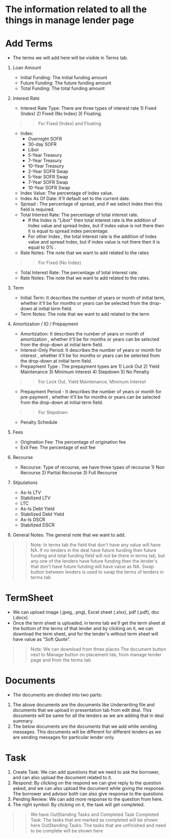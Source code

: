 # The information related to all the things in manage lender page 

# Add Terms 

* The terms we will add here will be visible in Terms tab.

1. Loan Amount
    - Initial Funding: The initial funding amount
    - Future Funding: The future funding amount
    - Total Funding: The total funding amount
   
2. Interest Rate
    - Interest Rate Type: There are three types of interest rate 1) Fixed (Index) 2) Fixed (No Index) 3) Floating.
   >> For Fixed (Index) and Floating
    - Index: 
      - Overnight SOFR
      - 30-day SOFR
      - Libor
      - 5-Year Treasury
      - 7-Year Treasury
      - 10-Year Treasury
      - 2-Year SOFR Swap
      - 5-Year SOFR Swap
      - 7-Year SOFR Swap
      - 10-Year SOFR Swap
    - Index Value: The percentage of index value.
    - Index As Of Date: It'll default set to the current date.
    - Spread : The percentage of spread, and if we select Index then this field is required.
    - Total Interest Rate: The percentage of total interest rate.
      - If the Index is "Libor" then total interest rate is the addition of Index value and spread Index, but if index value is not there then it is equal to spread index percentage.
      - For other Index , the total interest rate is the addition of Index value and spread Index, but if index value is not there then it is equal to 0% .
    - Rate Notes: The note that we want to add related to the rates
   >> For Fixed (No Index)
    - Total Interest Rate: The percentage of total interest rate.
    - Rate Notes: The note that we want to add related to the rates.
   
3. Term
    - Initial Term: It describes the number of years or month of initial term, whether it'll be for months or years can be selected from the drop-down at initial term field.
    - Term Notes: The note that we want to add related to the term
   
4. Amortization / IO / Prepayment
    - Amortization: It describes the number of years or month of amortization , whether it'll be for months or years can be selected from the drop-down at initial term field.
    - Interest-Only Period: It describes the number of years or month for interest , whether it'll be for months or years can be selected from the drop-down at initial term field.
    - Prepayment Type : The prepayment types are 1) Lock Out 2) Yield Maintenance 3) Minimum Interest 4) Stepdown 5) No Penalty
   >> For Lock Out, Yield Maintenance, Minimum Interest
    - Prepayment Period - It describes the number of years or month for pre-payment , whether it'll be for months or years can be selected from the drop-down at initial term field.
   >> For Stepdown
    - Penalty Schedule
   
5. Fees
    - Origination Fee: The percentage of origination fee
    - Exit Fee: The percentage of exit fee
   
6. Recourse
    - Recourse: Type of recourse, we have three types of recourse 1) Non Recourse 2) Partial Recourse 3) Full Recourse

7. Stipulations
    - As-Is LTV
    - Stabilized LTV
    - LTC
    - As-Is Debt Yield
    - Stabilized Debt Yield
    - As-Is DSCR
    - Stabilized DSCR
   
8. General Notes: The general note that we want to add.

>> Note: 
> In terms tab the field that don't have any value will have NA.
> If no lenders in the deal have future funding then future funding and total funding field will not be there in terms tab, but any one of the lenders have future funding then the lender's that don't have future funding will have value as NA.
> Swap button between lenders is used to swap the terms of lenders in terms tab

# TermSheet

- We can upload image (.jpeg, .png), Excel sheet (.xlsx), pdf (.pdf), doc (.docx)
- Once the term sheet is uploaded, in terms tab we'll get the term sheet at the bottom of the terms of that lender and by clicking on it, we can download the term sheet, and for the lender's without term sheet will have value as "Soft Quote".
>> Note: We can download from three places
> The document button next to Manage button on placement tab, from manage lender page and from the terms tab

# Documents

* The documents are divided into two parts:
1. The above documents are the documents like Underwriting file and documents that we upload in presentation tab from edit deal. This documents will be same for all the lenders as we are adding that in deal summary.
2. The below documents are the documents that we add while sending messages. This documents will be different for different lenders as we are sending messages for particular lender only.

# Task

1. Create Task: We can add questions that we need to ask the borrower, and can also upload the document related to it.
2. Respond: By clicking on the respond we can give reply to the question asked, and we can also upload the document while giving the response. The borrower and advisor both can also give response to the questions
3. Pending Review: We can add more response to the question from here.
4. The right symbol: By clicking on it, the task will get completed.

>> We have OutStanding Tasks and Completed Task
> Completed Task: The tasks that are marked as completed will be shown here
> OutStanding Tasks: The tasks that are unfinished and need to be complete will be shown here

